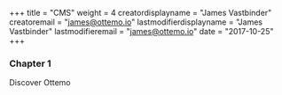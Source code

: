 +++
title = "CMS"
weight = 4
creatordisplayname = "James  Vastbinder"
creatoremail = "james@ottemo.io"
lastmodifierdisplayname = "James Vastbinder"
lastmodifieremail = "james@ottemo.io"
date =  "2017-10-25"
+++

### Chapter 1

Discover Ottemo
